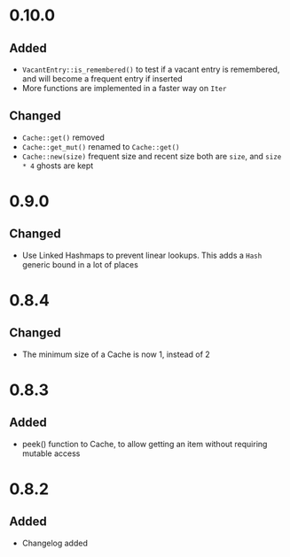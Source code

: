 # 0.10.0

## Added
* `VacantEntry::is_remembered()` to test if a vacant entry is remembered, and will become a 
frequent entry if inserted
* More functions are implemented in a faster way on `Iter`


## Changed
* `Cache::get()` removed
* `Cache::get_mut()` renamed to `Cache::get()`
* `Cache::new(size)` frequent size and recent size both are `size`, and `size * 4` ghosts are kept

# 0.9.0

## Changed
* Use Linked Hashmaps to prevent linear lookups. This adds a `Hash` generic bound in a lot of places

# 0.8.4

## Changed
* The minimum size of a Cache is now 1, instead of 2

# 0.8.3

## Added
* peek() function to Cache, to allow getting an item without requiring mutable access

# 0.8.2

## Added
* Changelog added
